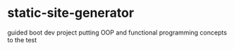 # static-site-generator
guided boot dev project putting OOP and functional programming concepts to the test 
